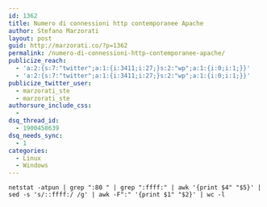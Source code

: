 ```yaml
---
id: 1362
title: Numero di connessioni http contemporanee Apache
author: Stefano Marzorati
layout: post
guid: http://marzorati.co/?p=1362
permalink: /numero-di-connessioni-http-contemporanee-apache/
publicize_reach:
  - 'a:2:{s:7:"twitter";a:1:{i:3411;i:27;}s:2:"wp";a:1:{i:0;i:1;}}'
  - 'a:2:{s:7:"twitter";a:1:{i:3411;i:27;}s:2:"wp";a:1:{i:0;i:1;}}'
publicize_twitter_user:
  - marzorati_ste
  - marzorati_ste
authorsure_include_css:
  - 
dsq_thread_id:
  - 1900458639
dsq_needs_sync:
  - 1
categories:
  - Linux
  - Windows
---
```

`netstat -atpun | grep ":80 " | grep ":ffff:" | awk '{print $4" "$5}' | sed -s 's/::ffff:/ /g' | awk -F":" '{print $1" "$2}' | wc -l`